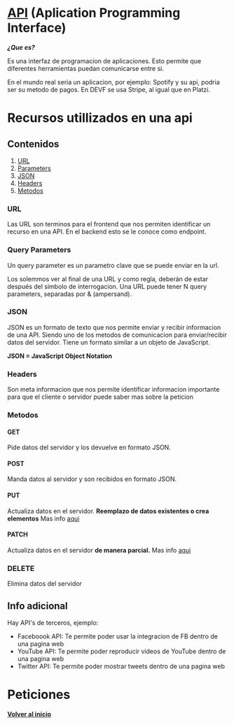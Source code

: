 # [API](https://www.w3schools.com/js/js_api_intro.asp) (Aplication Programming Interface)

**_¿Que es?_**

Es una interfaz de programacion de aplicaciones. Esto permite que diferentes herramientas puedan comunicarse entre si.

En el mundo real seria un aplicacion, por ejemplo: Spotify y su api, podria ser su metodo de pagos. En DEVF se usa Stripe, al igual que en Platzi.

# Recursos utillizados en una api

## Contenidos

1. [URL](#url)
2. [Parameters](#query-parameters)
3. [JSON](#json)
4. [Headers](#headers)
5. [Metodos](#metodos)

### URL

Las URL son terminos para el frontend que nos permiten identificar un recurso en una API. En el backend esto se le conoce como endpoint.

### Query Parameters

Un query parameter es un parametro clave que se puede enviar en la url.

Los solemmos ver al final de una URL y como regla, deberán de estar después del simbolo de interrogacion. Una URL puede tener N query parameters, separadas por & (ampersand).

### JSON

JSON es un formato de texto que nos permite enviar y recibir informacion de una API. Siendo uno de los metodos de comunicacion para enviar/recibir datos del servidor. Tiene un formato similar a un objeto de JavaScript.

**JSON = JavaScript Object Notation**

### Headers

Son meta informacion que nos permite identificar informacion importante para que el cliente o servidor puede saber mas sobre la peticion

### Metodos

#### **GET**

Pide datos del servidor y los devuelve en formato JSON.

#### **POST**

Manda datos al servidor y son recibidos en formato JSON.

#### **PUT**

Actualiza datos en el servidor. **Reemplazo de datos existentes o crea elementos** Mas info [aqui](https://developer.mozilla.org/es/docs/Web/HTTP/Methods/PUT)

#### **PATCH**

Actualiza datos en el servidor **de manera parcial.** Mas info [aqui](https://developer.mozilla.org/es/docs/Web/HTTP/Methods/PATCH)

### **DELETE**

Elimina datos del servidor

## Info adicional

Hay API's de terceros, ejemplo:

- Faceboook API: Te permite poder usar la integracion de FB dentro de una pagina web
- YouTube API: Te permite poder reproducir videos de YouTube dentro de una pagina web
- Twitter API: Te permite poder mostrar tweets dentro de una pagina web

# Peticiones

**[Volver al inicio](#contenidos)**
